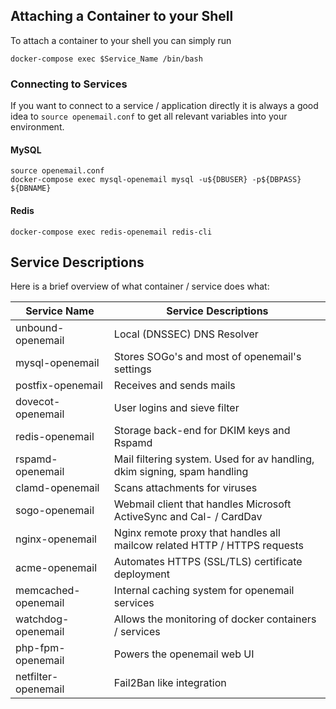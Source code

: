 ## Attaching a Container to your Shell

To attach a container to your shell you can simply run

```
docker-compose exec $Service_Name /bin/bash
```

### Connecting to Services

If you want to connect to a service / application directly it is always a good idea to `source openemail.conf` to get all relevant variables into your environment.

#### MySQL

```
source openemail.conf
docker-compose exec mysql-openemail mysql -u${DBUSER} -p${DBPASS} ${DBNAME}
```

#### Redis

```
docker-compose exec redis-openemail redis-cli
```

## Service Descriptions

Here is a brief overview of what container / service does what:

| Service Name        | Service Descriptions                                                      |
| -----------------   | ------------------------------------------------------------------------- |
| unbound-openemail   | Local (DNSSEC) DNS Resolver                                               |
| mysql-openemail     | Stores SOGo's and most of openemail's settings                            |
| postfix-openemail   | Receives and sends mails                                                  |
| dovecot-openemail   | User logins and sieve filter                                              |
| redis-openemail     | Storage back-end for DKIM keys and Rspamd                                 |
| rspamd-openemail    | Mail filtering system. Used for av handling, dkim signing, spam handling  |
| clamd-openemail     | Scans attachments for viruses                                             |
| sogo-openemail      | Webmail client that handles Microsoft ActiveSync and Cal- / CardDav       |
| nginx-openemail     | Nginx remote proxy that handles all mailcow related HTTP / HTTPS requests |
| acme-openemail      | Automates HTTPS (SSL/TLS) certificate deployment                          |
| memcached-openemail | Internal caching system for openemail services                            |
| watchdog-openemail  | Allows the monitoring of docker containers / services                     |
| php-fpm-openemail   | Powers the openemail web UI                                               |
| netfilter-openemail | Fail2Ban like integration                                                 |
